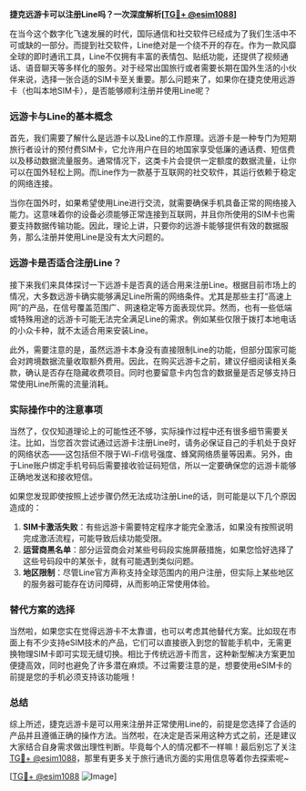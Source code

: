 **捷克远游卡可以注册Line吗？一次深度解析[[TG💪+ @esim1088](https://t.me/s/esim1088)]**

在当今这个数字化飞速发展的时代，国际通信和社交软件已经成为了我们生活中不可或缺的一部分。而提到社交软件，Line绝对是一个绕不开的存在。作为一款风靡全球的即时通讯工具，Line不仅拥有丰富的表情包、贴纸功能，还提供了视频通话、语音聊天等多样化的服务。对于经常出国旅行或者需要长期在国外生活的小伙伴来说，选择一张合适的SIM卡至关重要。那么问题来了，如果你在捷克使用远游卡（也叫本地SIM卡），是否能够顺利注册并使用Line呢？

### 远游卡与Line的基本概念

首先，我们需要了解什么是远游卡以及Line的工作原理。远游卡是一种专门为短期旅行者设计的预付费SIM卡，它允许用户在目的地国家享受低廉的通话费、短信费以及移动数据流量服务。通常情况下，这类卡片会提供一定额度的数据流量，让你可以在国外轻松上网。而Line作为一款基于互联网的社交软件，其运行依赖于稳定的网络连接。

当你在国外时，如果希望使用Line进行交流，就需要确保手机具备正常的网络接入能力。这意味着你的设备必须能够正常连接到互联网，并且你所使用的SIM卡也需要支持数据传输功能。因此，理论上讲，只要你的远游卡能够提供有效的数据服务，那么注册并使用Line是没有太大问题的。

### 远游卡是否适合注册Line？

接下来我们来具体探讨一下远游卡是否真的适合用来注册Line。根据目前市场上的情况，大多数远游卡确实能够满足Line所需的网络条件。尤其是那些主打“高速上网”的产品，在信号覆盖范围广、网速稳定等方面表现优异。然而，也有一些低端或特殊用途的远游卡可能无法完全满足Line的需求。例如某些仅限于拨打本地电话的小众卡种，就不太适合用来安装Line。

此外，需要注意的是，虽然远游卡本身没有直接限制Line的功能，但部分国家可能会对跨境数据流量收取额外费用。因此，在购买远游卡之前，建议仔细阅读相关条款，确认是否存在隐藏收费项目。同时也要留意卡内包含的数据量是否足够支持日常使用Line所需的流量消耗。

### 实际操作中的注意事项

当然了，仅仅知道理论上的可能性还不够，实际操作过程中还有很多细节需要关注。比如，当您首次尝试通过远游卡注册Line时，请务必保证自己的手机处于良好的网络状态——这包括但不限于Wi-Fi信号强度、蜂窝网络质量等因素。另外，由于Line账户绑定手机号码后需要接收验证码短信，所以一定要确保您的远游卡能够正确地发送和接收短信。

如果您发现即使按照上述步骤仍然无法成功注册Line的话，则可能是以下几个原因造成的：
1. **SIM卡激活失败**：有些远游卡需要特定程序才能完全激活，如果没有按照说明完成激活流程，可能导致后续功能受限。
2. **运营商黑名单**：部分运营商会对某些号码段实施屏蔽措施，如果您恰好选择了这些号码段中的某张卡，就有可能遇到类似问题。
3. **地区限制**：尽管Line官方声称支持全球范围内的用户注册，但实际上某些地区的服务器可能存在访问障碍，从而影响正常使用体验。

### 替代方案的选择

当然啦，如果您实在觉得远游卡不太靠谱，也可以考虑其他替代方案。比如现在市面上有不少支持eSIM技术的产品，它们可以直接嵌入到您的智能手机中，无需更换物理SIM卡即可实现无缝切换。相比于传统远游卡而言，这种新型解决方案更加便捷高效，同时也避免了许多潜在麻烦。不过需要注意的是，想要使用eSIM卡的前提是您的手机必须支持该功能哦！

### 总结

综上所述，捷克远游卡是可以用来注册并正常使用Line的，前提是您选择了合适的产品并且遵循正确的操作方法。当然啦，在决定是否采用这种方式之前，还是建议大家结合自身需求做出理性判断。毕竟每个人的情况都不一样嘛！最后别忘了关注[TG💪+ @esim1088](https://t.me/s/esim1088)，那里有更多关于旅行通讯方面的实用信息等着你去探索呢~ 

[[TG💪+ @esim1088](https://t.me/s/esim1088) ![Image](https://i.postimg.cc/4NQfJmqS/Snipaste-2025-05-13-00-14-12.png)]